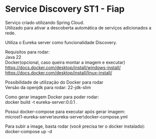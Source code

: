 
# Service Discovery ST1 - Fiap

Serviço criado utilizando Spring Cloud.\
Utilizado para ativar a descoberta automática de serviços adicionados a rede.

Utiliza o Eureka server como funcionalidade Discovery.

Requisitos para rodar:\
Java 22\
Docker(opcional, caso queira montar a imagem e executar)\
https://docs.docker.com/desktop/install/windows-install/
https://docs.docker.com/desktop/install/linux-install/

Possibilidade de utilização do Docker para rodar\
Versão da openjdk para rodar: 22-jdk-slim

Como gerar imagem Docker para poder rodar:\
docker build -t eureka-server:0.0.1 .

Possui docker-compose para executar após gerar imagem:\
microst1-eureka-server\eureka-server\docker-compose.yml

Para subir a image, basta rodar (você precisa ter o docker instalado):\
docker-compose up -d